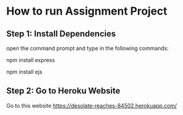# How to run Assignment Project
## Step 1: Install Dependencies
open the command prompt and type in the following commands: 

npm install express 

npm install ejs

## Step 2: Go to Heroku Website
Go to this website
https://desolate-reaches-84502.herokuapp.com/
